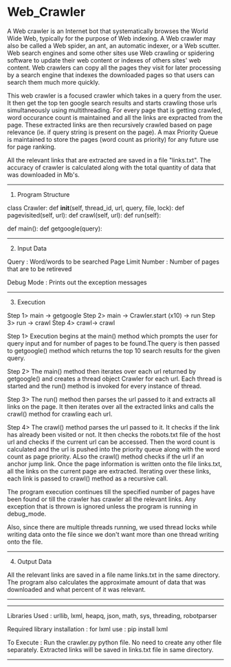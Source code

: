Web_Crawler
===========

A Web crawler is an Internet bot that systematically browses the World Wide Web, typically for the purpose of Web indexing. A Web crawler may also be called a Web spider, an ant, an automatic indexer, or a Web scutter. Web search engines and some other sites use Web crawling or spidering software to update their web content or indexes of others sites' web content. Web crawlers can copy all the pages they visit for later processing by a search engine that indexes the downloaded pages so that users can search them much more quickly.

This web crawler is a focused crawler which takes in a query from the user. It then get the top ten google search results and starts crawling those urls simultaneously using multithreading. For every page that is getting crawled, word occurance count is maintained and all the links are expracted from the page. These extracted links are then recursively crawled based on page relevance (ie. if query string is present on the page). A max Priority Queue is maintained to store the pages (word count as priority) for any future use for page ranking. 

All the relevant links that are extracted are saved in a file "links.txt". The accuracy of crawler is calculated along with the total quantity of data that was downloaded in Mb's. 

------------------------------------------------------------------------
1) Program Structure

class Crawler:
	def __init__(self, thread_id, url, query, file, lock):
	def pagevisited(self, url):
	def crawl(self, url):
	def run(self):

def main():
def getgoogle(query):

------------------------------------------------------------------------
2) Input Data

Query : Word/words to be searched
Page Limit Number : Number of pages that are to be retireved 

Debug Mode : Prints out the exception messages

------------------------------------------------------------------------
3) Execution

Step 1> main -> getgoogle
Step 2> main -> Crawler.start (x10) -> run
Step 3> run  -> crawl
Step 4> crawl-> crawl

Step 1>	Execution begins at the main() method which prompts the user 
	for query input and for number of pages to be found.The query 
	is then passed to getgoogle() method which returns the top 10 
	search results for the given query.

Step 2>	The main() method then iterates over each url returned by 
    	getgoogle() and creates a thread object Crawler for each url.
    	Each thread is started and the run() method is invoked for 
    	every instance of thread.

Step 3>	The run() method then parses the url passed to it and extracts
    	all links on the page. It then iterates over all the extracted
    	links and calls the crawl() method for crawling each url.

Step 4>	The crawl() method parses the url passed to it. It checks if
    	the link has already been visited or not. It then checks the
    	robots.txt file of the host url and checks if the current url
    	can be accessed. Then the word count is calculated and the 
    	url is pushed into the priority queue along with the word count
    	as page priority. ALso the crawl() method checks if the url
    	if an anchor jump link. Once the page information is written
    	onto the file links.txt, all the links on the current page 
    	are extracted. Iterating over these links, each link is
    	passed to crawl() method as a recursive call. 

The program execution continues till the specified number of pages have 
been found or till the crawler has crawler all the relevant links. Any 
exception that is thrown is ignored unless the program is running in 
debug_mode. 

Also, since there are multiple threads running, we used thread locks
while writing data onto the file since we don't want more than one 
thread writing onto the file. 

------------------------------------------------------------------------
4) Output Data

All the relevant links are saved in a file name links.txt in the same 
directory. The program also calculates the approximate amount of data 
that was downloaded and what percent of it was relevant.

------------------------------------------------------------------------
------------------------------------------------------------------------
Libraries Used : 
urllib, lxml, heapq, json, math, sys, threading, robotparser

Required library installation : 
for lxml use : pip install lxml

To Execute :
Run the crawler.py python file. 
No need to create any other file separately. 
Extracted links will be saved in links.txt file in same directory.

------------------------------------------------------------------------
